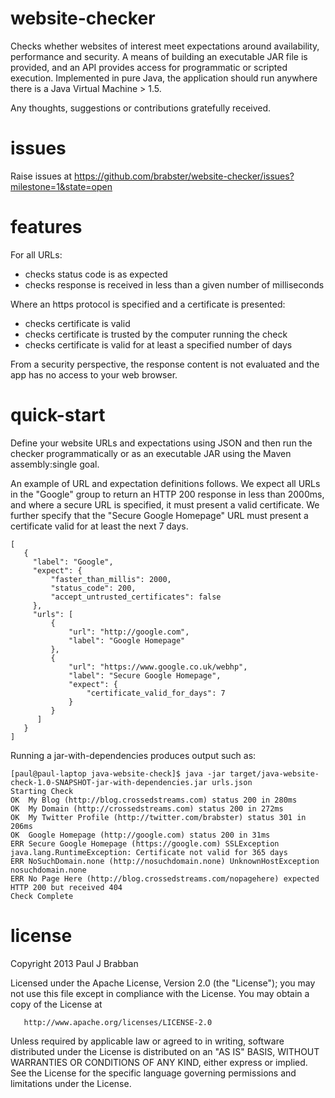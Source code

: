 website-checker
===============

Checks whether websites of interest meet expectations around availability, performance and security.
A means of building an executable JAR file is provided, and an API provides access for programmatic
or scripted execution.
Implemented in pure Java, the application should run anywhere there is a Java Virtual Machine > 1.5.

Any thoughts, suggestions or contributions gratefully received.

issues
======

Raise issues at https://github.com/brabster/website-checker/issues?milestone=1&state=open

features
========
For all URLs:
- checks status code is as expected
- checks response is received in less than a given number of milliseconds
 

Where an https protocol is specified and a certificate is presented:
- checks certificate is valid
- checks certificate is trusted by the computer running the check
- checks certificate is valid for at least a specified number of days

From a security perspective, the response content is not evaluated and the app has no access to your web browser.

quick-start
===========

Define your website URLs and expectations using JSON and then run the checker programmatically
or as an executable JAR using the Maven assembly:single goal.

An example of URL and expectation definitions follows.
We expect all URLs in the "Google" group to return an HTTP 200 response in less than 2000ms,
and where a secure URL is specified, it must present a valid certificate.
We further specify that the "Secure Google Homepage"
URL must present a certificate valid for at least the next 7 days.

```
[
   {
     "label": "Google",
     "expect": {
         "faster_than_millis": 2000,
         "status_code": 200,
         "accept_untrusted_certificates": false
     },
     "urls": [
         {
             "url": "http://google.com",
             "label": "Google Homepage"
         },
         {
             "url": "https://www.google.co.uk/webhp",
             "label": "Secure Google Homepage",
             "expect": {
                 "certificate_valid_for_days": 7
             }
         }
      ]
   }
]
```

Running a jar-with-dependencies produces output such as:

```
[paul@paul-laptop java-website-check]$ java -jar target/java-website-check-1.0-SNAPSHOT-jar-with-dependencies.jar urls.json
Starting Check
OK  My Blog (http://blog.crossedstreams.com) status 200 in 280ms
OK  My Domain (http://crossedstreams.com) status 200 in 272ms
OK  My Twitter Profile (http://twitter.com/brabster) status 301 in 206ms
OK  Google Homepage (http://google.com) status 200 in 31ms
ERR Secure Google Homepage (https://google.com) SSLException java.lang.RuntimeException: Certificate not valid for 365 days
ERR NoSuchDomain.none (http://nosuchdomain.none) UnknownHostException nosuchdomain.none
ERR No Page Here (http://blog.crossedstreams.com/nopagehere) expected HTTP 200 but received 404
Check Complete
```


license
=======

   Copyright 2013 Paul J Brabban

   Licensed under the Apache License, Version 2.0 (the "License");
   you may not use this file except in compliance with the License.
   You may obtain a copy of the License at

       http://www.apache.org/licenses/LICENSE-2.0

   Unless required by applicable law or agreed to in writing, software
   distributed under the License is distributed on an "AS IS" BASIS,
   WITHOUT WARRANTIES OR CONDITIONS OF ANY KIND, either express or implied.
   See the License for the specific language governing permissions and
   limitations under the License.
